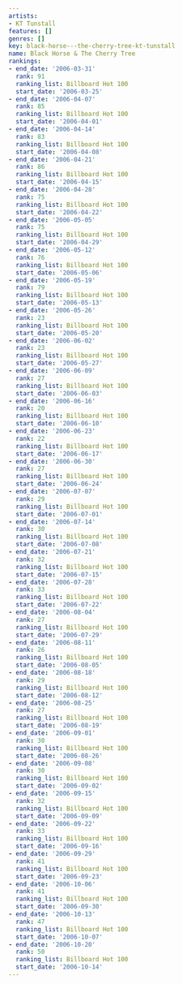 ```yaml
---
artists:
- KT Tunstall
features: []
genres: []
key: black-horse---the-cherry-tree-kt-tunstall
name: Black Horse & The Cherry Tree
rankings:
- end_date: '2006-03-31'
  rank: 91
  ranking_list: Billboard Hot 100
  start_date: '2006-03-25'
- end_date: '2006-04-07'
  rank: 85
  ranking_list: Billboard Hot 100
  start_date: '2006-04-01'
- end_date: '2006-04-14'
  rank: 83
  ranking_list: Billboard Hot 100
  start_date: '2006-04-08'
- end_date: '2006-04-21'
  rank: 86
  ranking_list: Billboard Hot 100
  start_date: '2006-04-15'
- end_date: '2006-04-28'
  rank: 75
  ranking_list: Billboard Hot 100
  start_date: '2006-04-22'
- end_date: '2006-05-05'
  rank: 75
  ranking_list: Billboard Hot 100
  start_date: '2006-04-29'
- end_date: '2006-05-12'
  rank: 76
  ranking_list: Billboard Hot 100
  start_date: '2006-05-06'
- end_date: '2006-05-19'
  rank: 79
  ranking_list: Billboard Hot 100
  start_date: '2006-05-13'
- end_date: '2006-05-26'
  rank: 23
  ranking_list: Billboard Hot 100
  start_date: '2006-05-20'
- end_date: '2006-06-02'
  rank: 23
  ranking_list: Billboard Hot 100
  start_date: '2006-05-27'
- end_date: '2006-06-09'
  rank: 27
  ranking_list: Billboard Hot 100
  start_date: '2006-06-03'
- end_date: '2006-06-16'
  rank: 20
  ranking_list: Billboard Hot 100
  start_date: '2006-06-10'
- end_date: '2006-06-23'
  rank: 22
  ranking_list: Billboard Hot 100
  start_date: '2006-06-17'
- end_date: '2006-06-30'
  rank: 27
  ranking_list: Billboard Hot 100
  start_date: '2006-06-24'
- end_date: '2006-07-07'
  rank: 29
  ranking_list: Billboard Hot 100
  start_date: '2006-07-01'
- end_date: '2006-07-14'
  rank: 30
  ranking_list: Billboard Hot 100
  start_date: '2006-07-08'
- end_date: '2006-07-21'
  rank: 32
  ranking_list: Billboard Hot 100
  start_date: '2006-07-15'
- end_date: '2006-07-28'
  rank: 33
  ranking_list: Billboard Hot 100
  start_date: '2006-07-22'
- end_date: '2006-08-04'
  rank: 27
  ranking_list: Billboard Hot 100
  start_date: '2006-07-29'
- end_date: '2006-08-11'
  rank: 26
  ranking_list: Billboard Hot 100
  start_date: '2006-08-05'
- end_date: '2006-08-18'
  rank: 29
  ranking_list: Billboard Hot 100
  start_date: '2006-08-12'
- end_date: '2006-08-25'
  rank: 27
  ranking_list: Billboard Hot 100
  start_date: '2006-08-19'
- end_date: '2006-09-01'
  rank: 30
  ranking_list: Billboard Hot 100
  start_date: '2006-08-26'
- end_date: '2006-09-08'
  rank: 30
  ranking_list: Billboard Hot 100
  start_date: '2006-09-02'
- end_date: '2006-09-15'
  rank: 32
  ranking_list: Billboard Hot 100
  start_date: '2006-09-09'
- end_date: '2006-09-22'
  rank: 33
  ranking_list: Billboard Hot 100
  start_date: '2006-09-16'
- end_date: '2006-09-29'
  rank: 41
  ranking_list: Billboard Hot 100
  start_date: '2006-09-23'
- end_date: '2006-10-06'
  rank: 41
  ranking_list: Billboard Hot 100
  start_date: '2006-09-30'
- end_date: '2006-10-13'
  rank: 47
  ranking_list: Billboard Hot 100
  start_date: '2006-10-07'
- end_date: '2006-10-20'
  rank: 50
  ranking_list: Billboard Hot 100
  start_date: '2006-10-14'
---
```


